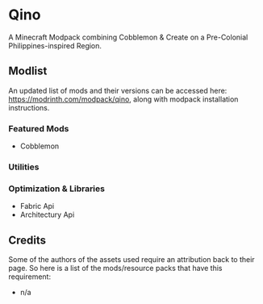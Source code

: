 # Qino

A Minecraft Modpack combining Cobblemon & Create on a Pre-Colonial Philippines-inspired Region.

## Modlist
An updated list of mods and their versions can be accessed here: https://modrinth.com/modpack/qino, along with modpack installation instructions.

### Featured Mods
- Cobblemon

### Utilities

### Optimization & Libraries
- Fabric Api
- Architectury Api

## Credits

Some of the authors of the assets used require an attribution back to their page. So here is a list of the mods/resource packs that have this requirement:

- n/a